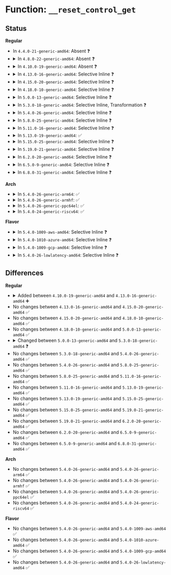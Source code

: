 # Function: <code>__reset_control_get</code>

## Status
<b>Regular</b>
<ul>
<li>
In <code>4.4.0-21-generic-amd64</code>: Absent ❓
</li>
<li>
<details>
<summary>In <code>4.8.0-22-generic-amd64</code>: Absent ❓</summary>

```json
{
  "name": "__reset_control_get",
  "collision_type": "Unique Static",
  "inline_type": "Full",
  "funcs": [
    {
      "addr": 0,
      "name": "__reset_control_get",
      "external": false,
      "loc": "drivers/reset/core.c:214",
      "file": "drivers/reset/core.c",
      "inline": "seen, unknown",
      "caller_inline": [],
      "caller_func": []
    }
  ],
  "symbols": []
}
```
</details>
</li>
<li>
<details>
<summary>In <code>4.10.0-19-generic-amd64</code>: Absent ❓</summary>

```json
{
  "name": "__reset_control_get",
  "collision_type": "Unique Static",
  "inline_type": "Full",
  "funcs": [
    {
      "addr": 0,
      "name": "__reset_control_get",
      "external": false,
      "loc": "drivers/reset/core.c:255",
      "file": "drivers/reset/core.c",
      "inline": "seen, unknown",
      "caller_inline": [],
      "caller_func": []
    }
  ],
  "symbols": []
}
```
</details>
</li>
<li>
<details>
<summary>In <code>4.13.0-16-generic-amd64</code>: Selective Inline ❓</summary>

```c
struct reset_control * __reset_control_get(struct device * dev, const char * id, int index, bool shared, bool optional)
```

```json
{
  "name": "__reset_control_get",
  "collision_type": "Unique Global",
  "inline_type": "Selective",
  "funcs": [
    {
      "addr": 18446744071584551605,
      "name": "__reset_control_get",
      "external": true,
      "loc": "drivers/reset/core.c:396",
      "file": "drivers/reset/core.c",
      "inline": "not declared, inlined",
      "caller_inline": [
        "drivers/reset/core.c:device_reset",
        "drivers/reset/core.c:__devm_reset_control_get"
      ],
      "caller_func": []
    }
  ],
  "symbols": [
    {
      "addr": 18446744071584551536,
      "name": "__reset_control_get",
      "section": ".text",
      "bind": "STB_GLOBAL",
      "size": 49
    }
  ]
}
```
</details>
</li>
<li>
<details>
<summary>In <code>4.15.0-20-generic-amd64</code>: Selective Inline ❓</summary>

```c
struct reset_control * __reset_control_get(struct device * dev, const char * id, int index, bool shared, bool optional)
```

```json
{
  "name": "__reset_control_get",
  "collision_type": "Unique Global",
  "inline_type": "Selective",
  "funcs": [
    {
      "addr": 18446744071584961877,
      "name": "__reset_control_get",
      "external": true,
      "loc": "drivers/reset/core.c:496",
      "file": "drivers/reset/core.c",
      "inline": "not declared, inlined",
      "caller_inline": [
        "drivers/reset/core.c:device_reset",
        "drivers/reset/core.c:__devm_reset_control_get"
      ],
      "caller_func": []
    }
  ],
  "symbols": [
    {
      "addr": 18446744071584961808,
      "name": "__reset_control_get",
      "section": ".text",
      "bind": "STB_GLOBAL",
      "size": 49
    }
  ]
}
```
</details>
</li>
<li>
<details>
<summary>In <code>4.18.0-10-generic-amd64</code>: Selective Inline ❓</summary>

```c
struct reset_control * __reset_control_get(struct device * dev, const char * id, int index, bool shared, bool optional)
```

```json
{
  "name": "__reset_control_get",
  "collision_type": "Unique Global",
  "inline_type": "Selective",
  "funcs": [
    {
      "addr": 18446744071585197381,
      "name": "__reset_control_get",
      "external": true,
      "loc": "drivers/reset/core.c:590",
      "file": "drivers/reset/core.c",
      "inline": "not declared, inlined",
      "caller_inline": [
        "drivers/reset/core.c:__device_reset"
      ],
      "caller_func": [
        "drivers/reset/core.c:__devm_reset_control_get"
      ]
    }
  ],
  "symbols": [
    {
      "addr": 18446744071585196944,
      "name": "__reset_control_get",
      "section": ".text",
      "bind": "STB_GLOBAL",
      "size": 57
    }
  ]
}
```
</details>
</li>
<li>
<details>
<summary>In <code>5.0.0-13-generic-amd64</code>: Selective Inline ❓</summary>

```c
struct reset_control * __reset_control_get(struct device * dev, const char * id, int index, bool shared, bool optional)
```

```json
{
  "name": "__reset_control_get",
  "collision_type": "Unique Global",
  "inline_type": "Selective",
  "funcs": [
    {
      "addr": 18446744071585315109,
      "name": "__reset_control_get",
      "external": true,
      "loc": "drivers/reset/core.c:591",
      "file": "drivers/reset/core.c",
      "inline": "not declared, inlined",
      "caller_inline": [
        "drivers/reset/core.c:__device_reset"
      ],
      "caller_func": [
        "drivers/reset/core.c:__devm_reset_control_get"
      ]
    }
  ],
  "symbols": [
    {
      "addr": 18446744071585313664,
      "name": "__reset_control_get",
      "section": ".text",
      "bind": "STB_GLOBAL",
      "size": 57
    }
  ]
}
```
</details>
</li>
<li>
<details>
<summary>In <code>5.3.0-18-generic-amd64</code>: Selective Inline, Transformation ❓</summary>

```c
struct reset_control * __reset_control_get(struct device * dev, const char * id, int index, bool shared, bool optional, bool acquired)
```

```json
{
  "name": "__reset_control_get",
  "collision_type": "Unique Global",
  "inline_type": "Selective",
  "funcs": [
    {
      "addr": 18446744071585525931,
      "name": "__reset_control_get",
      "external": true,
      "loc": "drivers/reset/core.c:727",
      "file": "drivers/reset/core.c",
      "inline": "not declared, inlined",
      "caller_inline": [],
      "caller_func": [
        "drivers/reset/core.c:__device_reset",
        "drivers/reset/core.c:__devm_reset_control_get"
      ]
    }
  ],
  "symbols": [
    {
      "addr": 18446744071585527800,
      "name": "__reset_control_get.cold",
      "section": ".text",
      "bind": "STB_LOCAL",
      "size": 76
    },
    {
      "addr": 18446744071585525872,
      "name": "__reset_control_get",
      "section": ".text",
      "bind": "STB_GLOBAL",
      "size": 694
    }
  ]
}
```
</details>
</li>
<li>
<details>
<summary>In <code>5.4.0-26-generic-amd64</code>: Selective Inline ❓</summary>

```c
struct reset_control * __reset_control_get(struct device * dev, const char * id, int index, bool shared, bool optional, bool acquired)
```

```json
{
  "name": "__reset_control_get",
  "collision_type": "Unique Global",
  "inline_type": "Selective",
  "funcs": [
    {
      "addr": 18446744071585666912,
      "name": "__reset_control_get",
      "external": true,
      "loc": "drivers/reset/core.c:726",
      "file": "drivers/reset/core.c",
      "inline": "not declared, inlined",
      "caller_inline": [],
      "caller_func": [
        "drivers/reset/core.c:__device_reset",
        "drivers/reset/core.c:__devm_reset_control_get"
      ]
    }
  ],
  "symbols": [
    {
      "addr": 18446744071585666912,
      "name": "__reset_control_get",
      "section": ".text",
      "bind": "STB_GLOBAL",
      "size": 744
    }
  ]
}
```
</details>
</li>
<li>
<details>
<summary>In <code>5.8.0-25-generic-amd64</code>: Selective Inline ❓</summary>

```c
struct reset_control * __reset_control_get(struct device * dev, const char * id, int index, bool shared, bool optional, bool acquired)
```

```json
{
  "name": "__reset_control_get",
  "collision_type": "Unique Global",
  "inline_type": "Selective",
  "funcs": [
    {
      "addr": 18446744071586393813,
      "name": "__reset_control_get",
      "external": true,
      "loc": "drivers/reset/core.c:727",
      "file": "drivers/reset/core.c",
      "inline": "not declared, inlined",
      "caller_inline": [
        "drivers/reset/core.c:__device_reset"
      ],
      "caller_func": [
        "drivers/reset/core.c:__devm_reset_control_get",
        "drivers/net/phy/mdio_bus.c:mdiobus_register_device"
      ]
    }
  ],
  "symbols": [
    {
      "addr": 18446744071586392816,
      "name": "__reset_control_get",
      "section": ".text",
      "bind": "STB_GLOBAL",
      "size": 81
    }
  ]
}
```
</details>
</li>
<li>
<details>
<summary>In <code>5.11.0-16-generic-amd64</code>: Selective Inline ❓</summary>

```c
struct reset_control * __reset_control_get(struct device * dev, const char * id, int index, bool shared, bool optional, bool acquired)
```

```json
{
  "name": "__reset_control_get",
  "collision_type": "Unique Global",
  "inline_type": "Selective",
  "funcs": [
    {
      "addr": 18446744071586508949,
      "name": "__reset_control_get",
      "external": true,
      "loc": "drivers/reset/core.c:801",
      "file": "drivers/reset/core.c",
      "inline": "not declared, inlined",
      "caller_inline": [
        "drivers/reset/core.c:__device_reset"
      ],
      "caller_func": [
        "drivers/reset/core.c:__devm_reset_control_get",
        "drivers/net/phy/mdio_bus.c:mdiobus_register_device"
      ]
    }
  ],
  "symbols": [
    {
      "addr": 18446744071586507952,
      "name": "__reset_control_get",
      "section": ".text",
      "bind": "STB_GLOBAL",
      "size": 81
    }
  ]
}
```
</details>
</li>
<li>
<details>
<summary>In <code>5.13.0-19-generic-amd64</code>: ✅</summary>

```c
struct reset_control * __reset_control_get(struct device * dev, const char * id, int index, bool shared, bool optional, bool acquired)
```

```json
{
  "name": "__reset_control_get",
  "collision_type": "Unique Global",
  "inline_type": "No",
  "funcs": [
    {
      "addr": 18446744071586392032,
      "name": "__reset_control_get",
      "external": true,
      "loc": "drivers/reset/core.c:938",
      "file": "drivers/reset/core.c",
      "inline": "seen, unknown",
      "caller_inline": [],
      "caller_func": [
        "drivers/reset/core.c:__device_reset",
        "drivers/reset/core.c:__devm_reset_control_get",
        "drivers/reset/core.c:__reset_control_bulk_get",
        "drivers/net/phy/mdio_bus.c:mdiobus_register_device"
      ]
    }
  ],
  "symbols": [
    {
      "addr": 18446744071586392032,
      "name": "__reset_control_get",
      "section": ".text",
      "bind": "STB_GLOBAL",
      "size": 485
    }
  ]
}
```
</details>
</li>
<li>
<details>
<summary>In <code>5.15.0-25-generic-amd64</code>: Selective Inline ❓</summary>

```c
struct reset_control * __reset_control_get(struct device * dev, const char * id, int index, bool shared, bool optional, bool acquired)
```

```json
{
  "name": "__reset_control_get",
  "collision_type": "Unique Global",
  "inline_type": "Selective",
  "funcs": [
    {
      "addr": 18446744071586918624,
      "name": "__reset_control_get",
      "external": true,
      "loc": "drivers/reset/core.c:938",
      "file": "drivers/reset/core.c",
      "inline": "not declared, inlined",
      "caller_inline": [],
      "caller_func": [
        "drivers/reset/core.c:__device_reset",
        "drivers/reset/core.c:__devm_reset_control_get",
        "drivers/reset/core.c:__reset_control_bulk_get",
        "drivers/net/phy/mdio_bus.c:mdiobus_register_device"
      ]
    }
  ],
  "symbols": [
    {
      "addr": 18446744071586918624,
      "name": "__reset_control_get",
      "section": ".text",
      "bind": "STB_GLOBAL",
      "size": 485
    }
  ]
}
```
</details>
</li>
<li>
<details>
<summary>In <code>5.19.0-21-generic-amd64</code>: Selective Inline ❓</summary>

```c
struct reset_control * __reset_control_get(struct device * dev, const char * id, int index, bool shared, bool optional, bool acquired)
```

```json
{
  "name": "__reset_control_get",
  "collision_type": "Unique Global",
  "inline_type": "Selective",
  "funcs": [
    {
      "addr": 18446744071588211504,
      "name": "__reset_control_get",
      "external": true,
      "loc": "drivers/reset/core.c:939",
      "file": "drivers/reset/core.c",
      "inline": "not declared, inlined",
      "caller_inline": [],
      "caller_func": [
        "drivers/reset/core.c:__device_reset",
        "drivers/reset/core.c:__devm_reset_control_get",
        "drivers/reset/core.c:__reset_control_bulk_get",
        "drivers/net/phy/mdio_bus.c:mdiobus_register_device"
      ]
    }
  ],
  "symbols": [
    {
      "addr": 18446744071588211504,
      "name": "__reset_control_get",
      "section": ".text",
      "bind": "STB_GLOBAL",
      "size": 554
    }
  ]
}
```
</details>
</li>
<li>
<details>
<summary>In <code>6.2.0-20-generic-amd64</code>: Selective Inline ❓</summary>

```c
struct reset_control * __reset_control_get(struct device * dev, const char * id, int index, bool shared, bool optional, bool acquired)
```

```json
{
  "name": "__reset_control_get",
  "collision_type": "Unique Global",
  "inline_type": "Selective",
  "funcs": [
    {
      "addr": 18446744071589619616,
      "name": "__reset_control_get",
      "external": true,
      "loc": "drivers/reset/core.c:939",
      "file": "drivers/reset/core.c",
      "inline": "not declared, inlined",
      "caller_inline": [],
      "caller_func": [
        "drivers/reset/core.c:__device_reset",
        "drivers/reset/core.c:__devm_reset_control_get",
        "drivers/reset/core.c:__reset_control_bulk_get",
        "drivers/net/phy/mdio_bus.c:mdiobus_register_device"
      ]
    }
  ],
  "symbols": [
    {
      "addr": 18446744071589619616,
      "name": "__reset_control_get",
      "section": ".text",
      "bind": "STB_GLOBAL",
      "size": 554
    }
  ]
}
```
</details>
</li>
<li>
<details>
<summary>In <code>6.5.0-9-generic-amd64</code>: Selective Inline ❓</summary>

```c
struct reset_control * __reset_control_get(struct device * dev, const char * id, int index, bool shared, bool optional, bool acquired)
```

```json
{
  "name": "__reset_control_get",
  "collision_type": "Unique Global",
  "inline_type": "Selective",
  "funcs": [
    {
      "addr": 18446744071589923136,
      "name": "__reset_control_get",
      "external": true,
      "loc": "drivers/reset/core.c:939",
      "file": "drivers/reset/core.c",
      "inline": "not declared, inlined",
      "caller_inline": [],
      "caller_func": [
        "drivers/reset/core.c:__device_reset",
        "drivers/reset/core.c:__devm_reset_control_get",
        "drivers/reset/core.c:__reset_control_bulk_get",
        "drivers/net/phy/mdio_bus.c:mdiobus_register_device"
      ]
    }
  ],
  "symbols": [
    {
      "addr": 18446744071589923136,
      "name": "__reset_control_get",
      "section": ".text",
      "bind": "STB_GLOBAL",
      "size": 554
    }
  ]
}
```
</details>
</li>
<li>
<details>
<summary>In <code>6.8.0-31-generic-amd64</code>: Selective Inline ❓</summary>

```c
struct reset_control * __reset_control_get(struct device * dev, const char * id, int index, bool shared, bool optional, bool acquired)
```

```json
{
  "name": "__reset_control_get",
  "collision_type": "Unique Global",
  "inline_type": "Selective",
  "funcs": [
    {
      "addr": 18446744071590261680,
      "name": "__reset_control_get",
      "external": true,
      "loc": "drivers/reset/core.c:942",
      "file": "drivers/reset/core.c",
      "inline": "not declared, inlined",
      "caller_inline": [],
      "caller_func": [
        "drivers/reset/core.c:__device_reset",
        "drivers/reset/core.c:__devm_reset_control_get",
        "drivers/reset/core.c:__reset_control_bulk_get",
        "drivers/net/phy/mdio_bus.c:mdiobus_register_device"
      ]
    }
  ],
  "symbols": [
    {
      "addr": 18446744071590261680,
      "name": "__reset_control_get",
      "section": ".text",
      "bind": "STB_GLOBAL",
      "size": 554
    }
  ]
}
```
</details>
</li>
</ul>
<b>Arch</b>
<ul>
<li>
<details>
<summary>In <code>5.4.0-26-generic-arm64</code>: ✅</summary>

```c
struct reset_control * __reset_control_get(struct device * dev, const char * id, int index, bool shared, bool optional, bool acquired)
```

```json
{
  "name": "__reset_control_get",
  "collision_type": "Unique Global",
  "inline_type": "No",
  "funcs": [
    {
      "addr": 18446603336498333192,
      "name": "__reset_control_get",
      "external": true,
      "loc": "drivers/reset/core.c:726",
      "file": "drivers/reset/core.c",
      "inline": "seen, unknown",
      "caller_inline": [],
      "caller_func": [
        "drivers/reset/core.c:__device_reset",
        "drivers/reset/core.c:__devm_reset_control_get"
      ]
    }
  ],
  "symbols": [
    {
      "addr": 18446603336498333192,
      "name": "__reset_control_get",
      "section": ".text",
      "bind": "STB_GLOBAL",
      "size": 484
    }
  ]
}
```
</details>
</li>
<li>
<details>
<summary>In <code>5.4.0-26-generic-armhf</code>: ✅</summary>

```c
struct reset_control * __reset_control_get(struct device * dev, const char * id, int index, bool shared, bool optional, bool acquired)
```

```json
{
  "name": "__reset_control_get",
  "collision_type": "Unique Global",
  "inline_type": "No",
  "funcs": [
    {
      "addr": 3231025472,
      "name": "__reset_control_get",
      "external": true,
      "loc": "drivers/reset/core.c:726",
      "file": "drivers/reset/core.c",
      "inline": "seen, unknown",
      "caller_inline": [],
      "caller_func": [
        "drivers/reset/core.c:__device_reset",
        "drivers/reset/core.c:__devm_reset_control_get"
      ]
    }
  ],
  "symbols": [
    {
      "addr": 3231025472,
      "name": "__reset_control_get",
      "section": ".text",
      "bind": "STB_GLOBAL",
      "size": 488
    }
  ]
}
```
</details>
</li>
<li>
<details>
<summary>In <code>5.4.0-26-generic-ppc64el</code>: ✅</summary>

```c
struct reset_control * __reset_control_get(struct device * dev, const char * id, int index, bool shared, bool optional, bool acquired)
```

```json
{
  "name": "__reset_control_get",
  "collision_type": "Unique Global",
  "inline_type": "No",
  "funcs": [
    {
      "addr": 13835058055291518928,
      "name": "__reset_control_get",
      "external": true,
      "loc": "drivers/reset/core.c:726",
      "file": "drivers/reset/core.c",
      "inline": "seen, unknown",
      "caller_inline": [],
      "caller_func": [
        "drivers/reset/core.c:__device_reset",
        "drivers/reset/core.c:__devm_reset_control_get"
      ]
    }
  ],
  "symbols": [
    {
      "addr": 13835058055291518928,
      "name": "__reset_control_get",
      "section": ".text",
      "bind": "STB_GLOBAL",
      "size": 1824
    }
  ]
}
```
</details>
</li>
<li>
<details>
<summary>In <code>5.4.0-24-generic-riscv64</code>: ✅</summary>

```c
struct reset_control * __reset_control_get(struct device * dev, const char * id, int index, bool shared, bool optional, bool acquired)
```

```json
{
  "name": "__reset_control_get",
  "collision_type": "Unique Global",
  "inline_type": "No",
  "funcs": [
    {
      "addr": 18446743936276020758,
      "name": "__reset_control_get",
      "external": true,
      "loc": "drivers/reset/core.c:726",
      "file": "drivers/reset/core.c",
      "inline": "seen, unknown",
      "caller_inline": [],
      "caller_func": [
        "drivers/reset/core.c:__device_reset",
        "drivers/reset/core.c:__devm_reset_control_get"
      ]
    }
  ],
  "symbols": [
    {
      "addr": 18446743936276020758,
      "name": "__reset_control_get",
      "section": ".text",
      "bind": "STB_GLOBAL",
      "size": 410
    }
  ]
}
```
</details>
</li>
</ul>
<b>Flavor</b>
<ul>
<li>
<details>
<summary>In <code>5.4.0-1009-aws-amd64</code>: Selective Inline ❓</summary>

```c
struct reset_control * __reset_control_get(struct device * dev, const char * id, int index, bool shared, bool optional, bool acquired)
```

```json
{
  "name": "__reset_control_get",
  "collision_type": "Unique Global",
  "inline_type": "Selective",
  "funcs": [
    {
      "addr": 18446744071585427936,
      "name": "__reset_control_get",
      "external": true,
      "loc": "drivers/reset/core.c:726",
      "file": "drivers/reset/core.c",
      "inline": "not declared, inlined",
      "caller_inline": [],
      "caller_func": [
        "drivers/reset/core.c:__device_reset",
        "drivers/reset/core.c:__devm_reset_control_get"
      ]
    }
  ],
  "symbols": [
    {
      "addr": 18446744071585427936,
      "name": "__reset_control_get",
      "section": ".text",
      "bind": "STB_GLOBAL",
      "size": 744
    }
  ]
}
```
</details>
</li>
<li>
<details>
<summary>In <code>5.4.0-1010-azure-amd64</code>: Selective Inline ❓</summary>

```c
struct reset_control * __reset_control_get(struct device * dev, const char * id, int index, bool shared, bool optional, bool acquired)
```

```json
{
  "name": "__reset_control_get",
  "collision_type": "Unique Global",
  "inline_type": "Selective",
  "funcs": [
    {
      "addr": 18446744071585297984,
      "name": "__reset_control_get",
      "external": true,
      "loc": "drivers/reset/core.c:726",
      "file": "drivers/reset/core.c",
      "inline": "not declared, inlined",
      "caller_inline": [],
      "caller_func": [
        "drivers/reset/core.c:__device_reset",
        "drivers/reset/core.c:__devm_reset_control_get"
      ]
    }
  ],
  "symbols": [
    {
      "addr": 18446744071585297984,
      "name": "__reset_control_get",
      "section": ".text",
      "bind": "STB_GLOBAL",
      "size": 744
    }
  ]
}
```
</details>
</li>
<li>
<details>
<summary>In <code>5.4.0-1009-gcp-amd64</code>: Selective Inline ❓</summary>

```c
struct reset_control * __reset_control_get(struct device * dev, const char * id, int index, bool shared, bool optional, bool acquired)
```

```json
{
  "name": "__reset_control_get",
  "collision_type": "Unique Global",
  "inline_type": "Selective",
  "funcs": [
    {
      "addr": 18446744071585617312,
      "name": "__reset_control_get",
      "external": true,
      "loc": "drivers/reset/core.c:726",
      "file": "drivers/reset/core.c",
      "inline": "not declared, inlined",
      "caller_inline": [],
      "caller_func": [
        "drivers/reset/core.c:__device_reset",
        "drivers/reset/core.c:__devm_reset_control_get"
      ]
    }
  ],
  "symbols": [
    {
      "addr": 18446744071585617312,
      "name": "__reset_control_get",
      "section": ".text",
      "bind": "STB_GLOBAL",
      "size": 744
    }
  ]
}
```
</details>
</li>
<li>
<details>
<summary>In <code>5.4.0-26-lowlatency-amd64</code>: Selective Inline ❓</summary>

```c
struct reset_control * __reset_control_get(struct device * dev, const char * id, int index, bool shared, bool optional, bool acquired)
```

```json
{
  "name": "__reset_control_get",
  "collision_type": "Unique Global",
  "inline_type": "Selective",
  "funcs": [
    {
      "addr": 18446744071585725440,
      "name": "__reset_control_get",
      "external": true,
      "loc": "drivers/reset/core.c:726",
      "file": "drivers/reset/core.c",
      "inline": "not declared, inlined",
      "caller_inline": [],
      "caller_func": [
        "drivers/reset/core.c:__device_reset",
        "drivers/reset/core.c:__devm_reset_control_get"
      ]
    }
  ],
  "symbols": [
    {
      "addr": 18446744071585725440,
      "name": "__reset_control_get",
      "section": ".text",
      "bind": "STB_GLOBAL",
      "size": 744
    }
  ]
}
```
</details>
</li>
</ul>

## Differences
<b>Regular</b>
<ul>
<li>
<details>
<summary>Added between <code>4.10.0-19-generic-amd64</code> and <code>4.13.0-16-generic-amd64</code> ➕</summary>

```c
struct reset_control * __reset_control_get(struct device * dev, const char * id, int index, bool shared, bool optional)
```
</details>
</li>
<li>
No changes between <code>4.13.0-16-generic-amd64</code> and <code>4.15.0-20-generic-amd64</code> ✅
</li>
<li>
No changes between <code>4.15.0-20-generic-amd64</code> and <code>4.18.0-10-generic-amd64</code> ✅
</li>
<li>
No changes between <code>4.18.0-10-generic-amd64</code> and <code>5.0.0-13-generic-amd64</code> ✅
</li>
<li>
<details>
<summary>Changed between <code>5.0.0-13-generic-amd64</code> and <code>5.3.0-18-generic-amd64</code> ❓</summary>
<ul>
<li>
<b>Param added. </b>
<code>bool acquired</code>
</li>
</ul>
</details>
</li>
<li>
No changes between <code>5.3.0-18-generic-amd64</code> and <code>5.4.0-26-generic-amd64</code> ✅
</li>
<li>
No changes between <code>5.4.0-26-generic-amd64</code> and <code>5.8.0-25-generic-amd64</code> ✅
</li>
<li>
No changes between <code>5.8.0-25-generic-amd64</code> and <code>5.11.0-16-generic-amd64</code> ✅
</li>
<li>
No changes between <code>5.11.0-16-generic-amd64</code> and <code>5.13.0-19-generic-amd64</code> ✅
</li>
<li>
No changes between <code>5.13.0-19-generic-amd64</code> and <code>5.15.0-25-generic-amd64</code> ✅
</li>
<li>
No changes between <code>5.15.0-25-generic-amd64</code> and <code>5.19.0-21-generic-amd64</code> ✅
</li>
<li>
No changes between <code>5.19.0-21-generic-amd64</code> and <code>6.2.0-20-generic-amd64</code> ✅
</li>
<li>
No changes between <code>6.2.0-20-generic-amd64</code> and <code>6.5.0-9-generic-amd64</code> ✅
</li>
<li>
No changes between <code>6.5.0-9-generic-amd64</code> and <code>6.8.0-31-generic-amd64</code> ✅
</li>
</ul>
<b>Arch</b>
<ul>
<li>
No changes between <code>5.4.0-26-generic-amd64</code> and <code>5.4.0-26-generic-arm64</code> ✅
</li>
<li>
No changes between <code>5.4.0-26-generic-amd64</code> and <code>5.4.0-26-generic-armhf</code> ✅
</li>
<li>
No changes between <code>5.4.0-26-generic-amd64</code> and <code>5.4.0-26-generic-ppc64el</code> ✅
</li>
<li>
No changes between <code>5.4.0-26-generic-amd64</code> and <code>5.4.0-24-generic-riscv64</code> ✅
</li>
</ul>
<b>Flavor</b>
<ul>
<li>
No changes between <code>5.4.0-26-generic-amd64</code> and <code>5.4.0-1009-aws-amd64</code> ✅
</li>
<li>
No changes between <code>5.4.0-26-generic-amd64</code> and <code>5.4.0-1010-azure-amd64</code> ✅
</li>
<li>
No changes between <code>5.4.0-26-generic-amd64</code> and <code>5.4.0-1009-gcp-amd64</code> ✅
</li>
<li>
No changes between <code>5.4.0-26-generic-amd64</code> and <code>5.4.0-26-lowlatency-amd64</code> ✅
</li>
</ul>
